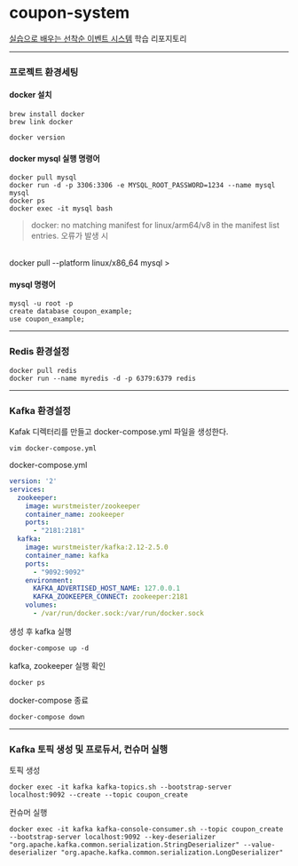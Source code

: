 # coupon-system
[실습으로 배우는 선착순 이벤트 시스템](https://www.inflearn.com/course/%EC%84%A0%EC%B0%A9%EC%88%9C-%EC%9D%B4%EB%B2%A4%ED%8A%B8-%EC%8B%9C%EC%8A%A4%ED%85%9C-%EC%8B%A4%EC%8A%B5/dashboard) 학습 리포지토리

---

### 프로젝트 환경세팅

#### docker 설치
```
brew install docker
brew link docker

docker version
```

#### docker mysql 실행 명령어
```
docker pull mysql
docker run -d -p 3306:3306 -e MYSQL_ROOT_PASSWORD=1234 --name mysql mysql
docker ps
docker exec -it mysql bash
```

>docker: no matching manifest for linux/arm64/v8 in the manifest list entries.
오류가 발생 시
<br>
docker pull --platform linux/x86_64 mysql
>

#### mysql 명령어
```
mysql -u root -p
create database coupon_example;
use coupon_example;
```

---

### Redis 환경설정
```
docker pull redis
docker run --name myredis -d -p 6379:6379 redis
```

---

### Kafka 환경설정
Kafak 디렉터리를 만들고 docker-compose.yml 파일을 생성한다.
```
vim docker-compose.yml
```

docker-compose.yml
```yaml
version: '2'
services:
  zookeeper:
    image: wurstmeister/zookeeper
    container_name: zookeeper
    ports:
      - "2181:2181"
  kafka:
    image: wurstmeister/kafka:2.12-2.5.0
    container_name: kafka
    ports:
      - "9092:9092"
    environment:
      KAFKA_ADVERTISED_HOST_NAME: 127.0.0.1
      KAFKA_ZOOKEEPER_CONNECT: zookeeper:2181
    volumes:
      - /var/run/docker.sock:/var/run/docker.sock
```

생성 후 kafka 실행
```
docker-compose up -d
```

kafka, zookeeper 실행 확인
```
docker ps
```

docker-compose 종료
```
docker-compose down
```

---

### Kafka 토픽 생성 및 프로듀서, 컨슈머 실행
토픽 생성
```
docker exec -it kafka kafka-topics.sh --bootstrap-server localhost:9092 --create --topic coupon_create
```

컨슈머 실행
```
docker exec -it kafka kafka-console-consumer.sh --topic coupon_create --bootstrap-server localhost:9092 --key-deserializer "org.apache.kafka.common.serialization.StringDeserializer" --value-deserializer "org.apache.kafka.common.serialization.LongDeserializer"
```


